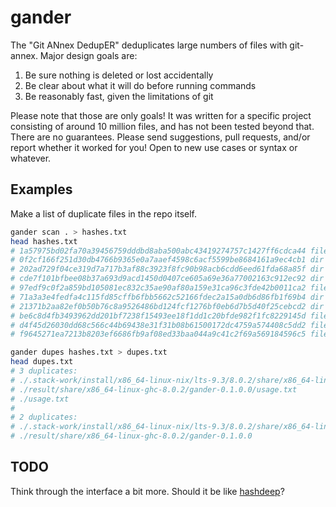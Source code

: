 gander
======

The "Git ANnex DedupER" deduplicates large numbers of files with git-annex.
Major design goals are:

1. Be sure nothing is deleted or lost accidentally
2. Be clear about what it will do before running commands
3. Be reasonably fast, given the limitations of git

Please note that those are only goals! It was written for a specific project
consisting of around 10 million files, and has not been tested beyond that.
There are no guarantees. Please send suggestions, pull requests, and/or report
whether it worked for you! Open to new use cases or syntax or whatever.

Examples
--------

Make a list of duplicate files in the repo itself.

```.bash
gander scan . > hashes.txt
head hashes.txt 
# 1a57975bd02fa70a39456759dddbd8aba500abc43419274757c1427ff6cdca44 file ./result/share/x86_64-linux-ghc-8.0.2/gander-0.1.0.0/usage.txt
# 0f2cf166f251d30db4766b9365e0a7aaef4598c6acf5599be8684161a9ec4cb1 dir  ./result/share/x86_64-linux-ghc-8.0.2/gander-0.1.0.0
# 202ad729f04ce319d7a717b3af88c3923f8fc90b98acb6cdd6eed61fda68a85f dir  ./result/share/x86_64-linux-ghc-8.0.2
# cde7f101bfbee08b37a693d9acd1450d0407ce605a69e36a77002163c912ec92 dir  ./result/share
# 97edf9c0f2a859bd105081ec832c35ae90af80a159e31ca96c3fde42b0011ca2 file ./result/bin/gander
# 71a3a3e4fedfa4c115fd85cffb6fbb5662c52166fdec2a15a0db6d86fb1f69b4 dir  ./result/bin
# 21371b2aa82ef0b50b76c8a9526486bd124fcf1276bf0eb6d7b5d40f25cebcd2 dir  ./result
# be6c8d4fb3493962dd201bf7238f15493ee18f1dd1c20bfde982f1fc8229145d file ./.stack-work/dist/x86_64-linux-nix/Cabal-1.24.2.0/stack-cabal-mod
# d4f45d26030dd68c566c44b69438e31f31b08b61500172dc4759a574408c5dd2 file ./.stack-work/dist/x86_64-linux-nix/Cabal-1.24.2.0/stack-config-cache
# f9645271ea7213b8203ef6686fb9af08ed33baa044a9c41c2f69a569184596c5 file ./.stack-work/dist/x86_64-linux-nix/Cabal-1.24.2.0/build/autogen/Paths_gander.hs

gander dupes hashes.txt > dupes.txt
head dupes.txt
# 3 duplicates:
# ./.stack-work/install/x86_64-linux-nix/lts-9.3/8.0.2/share/x86_64-linux-ghc-8.0.2/gander-0.1.0.0/usage.txt
# ./result/share/x86_64-linux-ghc-8.0.2/gander-0.1.0.0/usage.txt
# ./usage.txt
#
# 2 duplicates:
# ./.stack-work/install/x86_64-linux-nix/lts-9.3/8.0.2/share/x86_64-linux-ghc-8.0.2/gander-0.1.0.0
# ./result/share/x86_64-linux-ghc-8.0.2/gander-0.1.0.0
```

TODO
----

Think through the interface a bit more. Should it be like [hashdeep][2]?

[1]: https://git-annex.branchable.com
[2]: https://github.com/jessek/hashdeep

